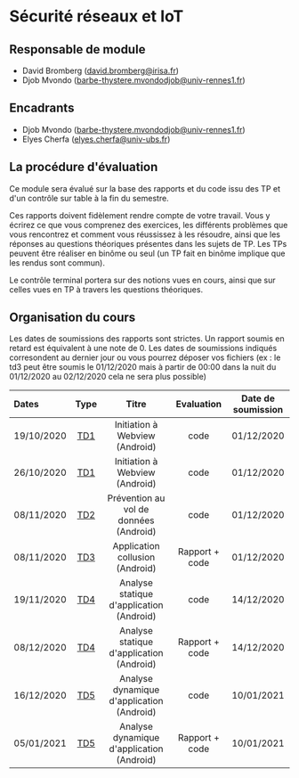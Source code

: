 # Sécurité réseaux et IoT

## Responsable de module

- David Bromberg (david.bromberg@irisa.fr)
- Djob Mvondo (barbe-thystere.mvondodjob@univ-rennes1.fr)

## Encadrants

- Djob Mvondo (barbe-thystere.mvondodjob@univ-rennes1.fr)
- Elyes Cherfa (elyes.cherfa@univ-ubs.fr)

## La procédure d'évaluation

Ce module sera évalué sur la base des rapports et du code issu des TP et d'un contrôle sur table à la fin du semestre.

Ces rapports doivent fidèlement rendre compte de votre travail.
Vous y écrirez ce que vous comprenez des exercices, les différents problèmes que vous rencontrez et comment vous réussissez à les résoudre, ainsi que les réponses au questions théoriques présentes dans les sujets de TP. Les TPs peuvent être réaliser en binôme ou seul (un TP fait en binôme implique que les rendus sont commun).

Le contrôle terminal portera sur des notions vues en cours, ainsi que sur celles vues en TP à travers les questions théoriques.

## Organisation du cours

Les dates de soumissions des rapports sont strictes. Un rapport soumis en retard est équivalent à une note de 0.
Les dates de soumissions indiqués corresondent au dernier jour ou vous pourrez déposer vos fichiers (ex : le td3 peut être soumis le 01/12/2020 mais à partir de 00:00 dans la nuit du 01/12/2020 au 02/12/2020 cela ne sera plus possible)

| Dates  | Type | Titre | Evaluation | Date de soumission
| :------------   | :---------------: | :---------------:               | :---------------: | :---------------: |
| 19/10/2020      | [TD1](td1/td1.md) | Initiation à Webview (Android)  |  code    |  01/12/2020   |
| 26/10/2020      | [TD1](td1/td1.md) | Initiation à Webview (Android)  |  code    |  01/12/2020  |
| 08/11/2020      | [TD2](td2/td2.md) | Prévention au vol de données (Android) |  code    |   01/12/2020      |
| 08/11/2020      | [TD3](td3/td3.md) | Application collusion (Android) | Rapport + code    |  01/12/2020           |
| 19/11/2020      | [TD4](td4/td4.md) | Analyse statique d'application (Android) | code    |    14/12/2020   |
| 08/12/2020      | [TD4](td4/td4.md) | Analyse statique d'application (Android) | Rapport + code    |  14/12/2020         |
| 16/12/2020      | [TD5](td5/td5.md) | Analyse dynamique d'application (Android) | code    |    10/01/2021   |
| 05/01/2021      | [TD5](td5/td5.md) | Analyse dynamique d'application (Android) | Rapport + code    |  10/01/2021   |




